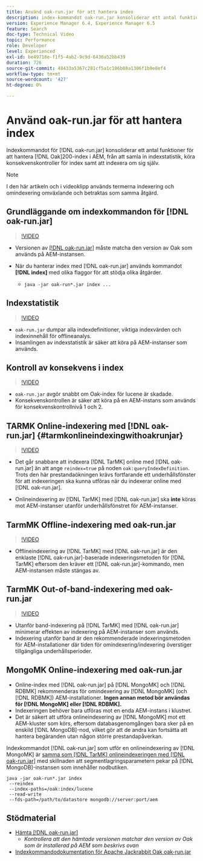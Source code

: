 ```yaml
---
title: Använd oak-run.jar för att hantera index
description: index-kommandot oak-run.jar konsoliderar ett antal funktioner för att hantera Oak-index i AEM, från att samla in indexstatistik, köra konsekvenskontroller av index samt att indexera om sig själv.
version: Experience Manager 6.4, Experience Manager 6.5
feature: Search
doc-type: Technical Video
topic: Performance
role: Developer
level: Experienced
exl-id: be49718e-f1f5-4ab2-9c9d-6430a52bb439
duration: 726
source-git-commit: 48433a5367c281cf5a1c106b08a1306f1b0e8ef4
workflow-type: tm+mt
source-wordcount: '427'
ht-degree: 0%

---
```


# Använd oak-run.jar för att hantera index

Indexkommandot för [!DNL oak-run.jar] konsoliderar ett antal funktioner för att hantera [!DNL Oak]200-index i AEM, från att samla in indexstatistik, köra konsekvenskontroller för index samt att indexera om sig själv.

>[!NOTE]
>
>I den här artikeln och i videoklipp används termerna indexering och omindexering omväxlande och betraktas som samma åtgärd.

## Grundläggande om indexkommandon för [!DNL oak-run.jar]

>[!VIDEO](https://video.tv.adobe.com/v/21475?quality=12&learn=on)

* Versionen av [[!DNL oak-run.jar]](https://repository.apache.org/service/local/artifact/maven/redirect?r=releases&g=org.apache.jackrabbit&a=oak-run&v=1.8.0) måste matcha den version av Oak som används på AEM-instansen.
* När du hanterar index med [!DNL oak-run.jar] används kommandot **[!DNL index]** med olika flaggor för att stödja olika åtgärder.

   * `java -jar oak-run*.jar index ...`

## Indexstatistik

>[!VIDEO](https://video.tv.adobe.com/v/21477?quality=12&learn=on)

* `oak-run.jar` dumpar alla indexdefinitioner, viktiga indexvärden och indexinnehåll för offlineanalys.
* Insamlingen av indexstatistik är säker att köra på AEM-instanser som används.

## Kontroll av konsekvens i index

>[!VIDEO](https://video.tv.adobe.com/v/21476?quality=12&learn=on)

* `oak-run.jar` avgör snabbt om Oak-index för lucene är skadade.
* Konsekvenskontrollen är säker att köra på en AEM-instans som används för konsekvenskontrollnivå 1 och 2.

## TARMK Online-indexering med [!DNL oak-run.jar] {#tarmkonlineindexingwithoakrunjar}

>[!VIDEO](https://video.tv.adobe.com/v/21479?quality=12&learn=on)

* Det går snabbare att indexera [!DNL TarMK] online med [!DNL oak-run.jar] än att ange `reindex=true` på noden `oak:queryIndexDefinition`. Trots den här prestandaökningen krävs fortfarande ett underhållsfönster för att indexeringen ska kunna utföras när du indexerar online med [!DNL oak-run.jar].

* Onlineindexering av [!DNL TarMK] med [!DNL oak-run.jar] ska **inte** köras mot AEM-instanser utanför underhållsfönstret för AEM-instanser.

## TarmMK Offline-indexering med oak-run.jar

>[!VIDEO](https://video.tv.adobe.com/v/21478?quality=12&learn=on)

* Offlineindexering av [!DNL TarMK] med [!DNL oak-run.jar] är den enklaste [!DNL oak-run.jar]-baserade indexeringsmetoden för [!DNL TarMK] eftersom den kräver ett [!DNL oak-run.jar]-kommando, men AEM-instansen måste stängas av.

## TarmMK Out-of-band-indexering med oak-run.jar

>[!VIDEO](https://video.tv.adobe.com/v/21480?quality=12&learn=on)

* Utanför band-indexering på [!DNL TarMK] med [!DNL oak-run.jar] minimerar effekten av indexering på AEM-instanser som används.
* Indexering utanför band är den rekommenderade indexeringsmetoden för AEM-installationer där tiden för omindexering/indexering överstiger tillgängliga underhållsperioder.

## MongoMK Online-indexering med oak-run.jar

* Online-index med [!DNL oak-run.jar] på [!DNL MongoMK] och [!DNL RDBMK] rekommenderas för omindexering av [!DNL MongoMK] (och [!DNL RDBMK]) AEM-installationer. **Ingen annan metod bör användas för [!DNL MongoMK] eller [!DNL RDBMK].**
* Indexeringen behöver bara utföras mot en enda AEM-instans i klustret.
* Det är säkert att utföra onlineindexering av [!DNL MongoMK] mot ett AEM-kluster som körs, eftersom databasgenomgången bara sker på en enskild [!DNL MongoDB]-nod, vilket gör att de andra kan fortsätta att hantera begäranden utan någon större prestandapåverkan.

Indexkommandot [!DNL oak-run.jar] som utför en onlineindexering av [!DNL MongoMK] är [samma som  [!DNL TarMK] onlineindexeringen med  [!DNL oak-run.jar]](#tarmkonlineindexingwithoakrunjar) med skillnaden att segmentlagringsparametern pekar på [!DNL MongoDB]-instansen som innehåller nodbutiken.

```
java -jar oak-run*.jar index
 --reindex
 --index-paths=/oak:index/lucene
 --read-write
 --fds-path=/path/to/datastore mongodb://server:port/aem
```

## Stödmaterial

* [Hämta [!DNL oak-run.jar]](https://repository.apache.org/#nexus-search;gav~org.apache.jackrabbit~oak-run~~~~kw,versionexpand)
   * *Kontrollera att den hämtade versionen matchar den version av Oak som är installerad på AEM som beskrivs ovan*
* [Indexkommandodokumentation för Apache Jackrabbit Oak oak-run.jar](https://jackrabbit.apache.org/oak/docs/query/oak-run-indexing.html)
